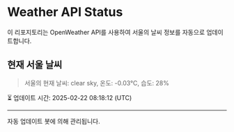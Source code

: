 
# Weather API Status

이 리포지토리는 OpenWeather API를 사용하여 서울의 날씨 정보를 자동으로 업데이트합니다.

## 현재 서울 날씨
> 서울의 현재 날씨: clear sky, 온도: -0.03°C, 습도: 28%

⏳ 업데이트 시간: 2025-02-22 08:18:12 (UTC)

---
자동 업데이트 봇에 의해 관리됩니다.

